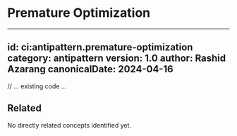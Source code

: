 # Premature Optimization

---
id: ci:antipattern.premature-optimization
category: antipattern
version: 1.0
author: Rashid Azarang
canonicalDate: 2024-04-16
---

// ... existing code ... 







## Related

No directly related concepts identified yet.
